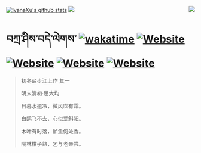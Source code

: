 [![IvanaXu's github stats](https://github-readme-stats.vercel.app/api?username=IvanaXu&theme=codeSTACKr)](https://github.com/anuraghazra/github-readme-stats)
<img align="right" src="https://github-readme-stats.vercel.app/api/top-langs/?username=IvanaXu&langs_count=8&theme=codeSTACKr" />
<img src="https://github-readme-stats.vercel.app/api/wakatime?username=IvanaXu&layout=compact&langs_count=8&theme=codeSTACKr&custom_title=Programming&nbsp;Times&nbsp;(Since&nbsp;Jul.29.2021)" />
# བཀྲ་ཤིས་བདེ་ལེགས་	[![wakatime](https://wakatime.com/badge/user/5043ee4a-e361-4607-9d47-d557f2005d05.svg)](https://wakatime.com/@5043ee4a-e361-4607-9d47-d557f2005d05)	[![Website](https://img.shields.io/website?label=tianchi&up_color=orange&up_message=IvanaXu&url=https%3A%2F%2Fshields.io)](https://tianchi.aliyun.com/home/science/scienceDetail?userId=1095279182618)	[![Website](https://img.shields.io/website?label=yuque&up_color=green&up_message=IvanaXu&url=https%3A%2F%2Fshields.io)](https://www.yuque.com/ivanaxu)	[![Website](https://img.shields.io/website?label=leetcode&up_color=yellow&up_message=IvanaXu&url=https%3A%2F%2Fshields.io)](https://leetcode.cn/u/ivanaxu)	[![Website](https://img.shields.io/website?label=aistudio&up_color=violet&up_message=IvanaXu&url=https%3A%2F%2Fshields.io)](https://aistudio.baidu.com/aistudio/personalcenter/thirdview/979775)
> 初冬盐步江上作 其一
>
> 明末清初·屈大均
>
> 日暮水逾冷，微风吹有霜。
> 
> 白鸥飞不去，心似爱斜阳。
> 
> 木叶有时落，鲈鱼何处香。
> 
> 隔林柑子熟，乞与老亲尝。
